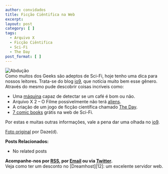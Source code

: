 ```yaml
---
author: convidados
title: Ficção Ciêntifica na Web
excerpt:
layout: post
category: [ ]
tags:
  - Arquivo X
  - Ficção Ciêntifica
  - Sci-Fi
  - The Day
post_format: [ ]
---
```

![Abdução][1]  
Como muitos dos Geeks são adeptos de Sci-Fi, hoje tenho uma dica para nossos leitores. Trata-se do blog [io9][2], que notícia muito bem esse gênero. Através do mesmo pude descobrir coisas incríveis como: 

*   Uma [máquina][3] capaz de detectar se um café é bom ou não.
*   Arquivo X 2 – O Filme possivelmente não terá [aliens][4].
*   A criação de um jogo de ficção científica chamado [The Day][5].
*   [7 comic books][6] grátis na web de Sci-Fi.

Por estas e muitas outras informações, vale a pena dar uma olhada no [io9][2]. 

[Foto original][7] por Daze(d). 

**Posts Relacionados:** 
*   No related posts









**Acompanhe-nos por [ RSS][9], por [Email][10] ou via [Twitter][11].**  
Veja como ter um desconto no [Dreamhost][12]: um excelente servidor web.

 [1]: http://vidageek.net/wp-content/uploads/2008/02/alien.jpg
 [2]: http://io9.com/ "io9"
 [3]: http://io9.com/354805/a-machine-that-can-taste-the-difference-between-good-and-bad-coffee "A Machine That Can Taste the Difference Between Good and Bad Coffee"
 [4]: http://io9.com/346089/no-aliens-in-x+files-2 "No Aliens In X-Files 2?"
 [5]: http://io9.com/345890/giant-robot-repairs-the-arc-de-triomphe "Giant Robot Repairs the Arc de Triomphe"
 [6]: http://io9.com/345292/seven-addictive-scifi-comic-books-free-online "Seven Addictive Scifi Comic Books Free Online"
 [7]: http://flickr.com/photos/maliceinspookyland/1890325566/
 [8]: https://twitter.com/share
 [9]: http://feeds.feedburner.com/VidaGeek
 [10]: http://feedburner.google.com/fb/a/mailverify?uri=VidaGeek&loc=pt_BR
 [11]: http://twitter.com/blogvidageek

